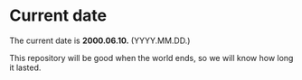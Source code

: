 # Current date

The current date is **2000.06.10.** (YYYY.MM.DD.)

This repository will be good when the world ends, so we will know how long it lasted.